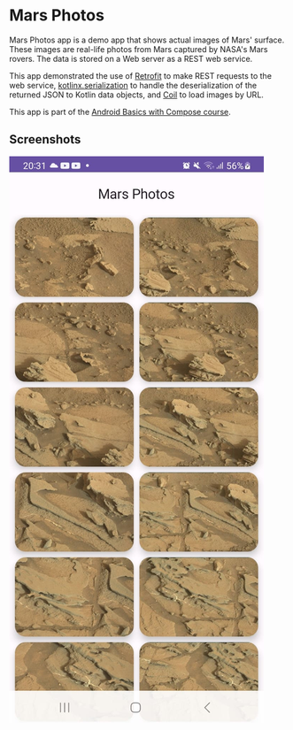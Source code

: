 Mars Photos
==================================

Mars Photos app is a demo app that shows actual images of Mars' surface. These images are
real-life photos from Mars captured by NASA's Mars rovers. The data is stored on a Web server
as a REST web service.

This app demonstrated the use of [Retrofit](https://square.github.io/retrofit/) to make REST requests to the web service, [kotlinx.serialization](https://github.com/Kotlin/kotlinx.serialization) to
handle the deserialization of the returned JSON to Kotlin data objects, and [Coil](https://coil-kt.github.io/coil/) to load images by URL.

This app is part of the [Android Basics with Compose course](https://developer.android.com/courses/android-basics-compose/course).

Screenshots
--------------

![Screenshot](https://github.com/collinsonindo/MarsPhotos/blob/master/screenshot.jpeg)
